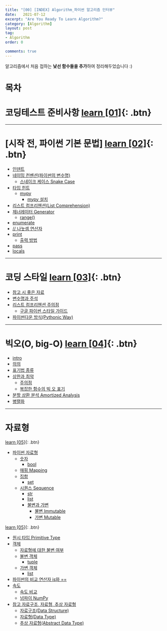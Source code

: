 ```yaml
---
title: "[00] [INDEX] Algorithm_파이썬 알고리즘 인터뷰"
date:   2021-07-12
excerpt: "Are You Ready To Learn Algorithm?"
category: [Algorithm]
layout: post
tag:
- Algorithm
order: 0

comments: true
---
```


알고리즘에서 처음 접하는 **낯선 함수들을 추가**하여 정리해두었습니다 :)




# 목차

# 코딩테스트 준비사항 [learn [01]](https://yerimoh.github.io//CT1/){: .btn}


---


# [시작 전, 파이썬 기본 문법]  [learn [02]](https://yerimoh.github.io//Algo2/){: .btn}
  * [인덴트](#인덴트)
  * [네이밍 컨벤션(파이썬의 변수명)](#네이밍-컨벤션(파이썬의-변수명))
    + [스네이크 케이스 Snake Case](#스네이크-케이스-snake-case)
  * [타입 힌트](#타입-힌트)
    + [mypy](#mypy)
      - [mypy 설치](#mypy-설치)
  * [리스트 컴프리헨션(List Comprehension)](#리스트-컴프리헨션(List-Comprehension))
  * [제너레이터 Generator](#제너레이터-generator)
    + [range()](#range())
  * [enumerate](#enumerate)
  * [// 나눗셈 연산자](#//-나눗셈-연산자)
  * [print](#print)
    + [출력 방법](#출력-방법)
  * [pass](#pass)
  * [locals](#locals)

-----

# 코딩 스타일 [learn [03]](https://yerimoh.github.io//Algo3/){: .btn}

- [참고 시 좋은 자료](#참고-시-좋은-자료)
- [변수명과 주석](#변수명과-주석)
- [리스트 컴프리헨션 주의점](#리스트-컴프리헨션-주의점)
  * [구글 파이썬 스타일 가이드](#구글-파이썬-스타일-가이드)
- [파이썬다운 방식(Pythonic Way)](#파이썬다운-방식(Pythonic-Way))


---


# 빅오(O, big-O)   [learn [04]](https://yerimoh.github.io//Algo4/){: .btn}

- [intro](#intro)
- [의의](#의의)
- [표기법 종류](#표기법-종류)
- [상한과 최악](#상한과-최악)
  * [주의점](#주의점)
  * [복잡한 함수의 빅 오 표기](#복잡한-함수의-빅-오-표기)
- [분할 상환 분석 Amortized Analysis](#분할-상환-분석-amortized-analysis)
- [병렬화](#병렬화)

---

# 자료형  

[learn [05]](https://yerimoh.github.io//Algo5/){: .btn}

- [파이썬 자료형](#파이썬-자료형)
  * [숫자](#숫자)
    + [bool](#bool)
  * [매핑 Mapping](#매핑-mapping)
  * [집합](#집합)
    + [set](#set)
  * [시퀀스 Sequence](#시퀀스-sequence)
    + [str](#str)
    + [list](#list)
    + [불변과 가변](#불변과-가변)
      - [불변 Immutable](#불변-immutable)
      - [가변 Mutable](#가변-mutable)


[learn [05]](https://yerimoh.github.io//Algo6/){: .btn}

- [원시 타입 Primitive Type](#원시-타입-primitive-type)
- [객체](#객체)
  * [자료형에 대한 불변 여부](#자료형-대한-불변-여부)
  * [불변 객체](#불변-객체)
    + [tuple](#tuple)
  * [가변 객체](#가변-객체)
    + [list](#list-1)
- [파이썬의 비교 연산자 is와 ==](#파이썬의-비교-연산자-is와-==)
- [속도](#속도)
  * [속도 비교](#속도-비교)
  * [넘파이 NumPy](#넘파이-numpy)
- [참고 자료구조, 자료형, 추상 자료형](#참고-자료구조,-자료형,-추상-자료형)
  * [자료구조(Data Structure)](#자료구조(data-structure))
  * [자료형(Data Type)](#자료형(data-type))
  * [추상 자료형(Abstract Data Type)](#추상-자료형(abstract-data-type))
